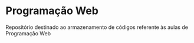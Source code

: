 # Programação Web
Repositório destinado ao armazenamento de códigos referente às aulas de Programação Web
